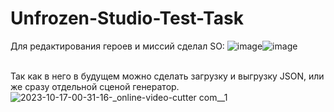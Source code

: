 # Unfrozen-Studio-Test-Task
Для редактирования героев и миссий сделал SO: ![image](https://github.com/Eliott45/Unfrozen-Studio-Test-Task/assets/28685443/16d0dd03-b0c9-48b6-be4d-72a2a63aa94f)![image](https://github.com/Eliott45/Unfrozen-Studio-Test-Task/assets/28685443/ba99e6b0-539b-40e2-b724-5d995e2726be)

<br>Так как в него в будущем можно сделать загрузку и выгрузку JSON, или же сразу отдельной сценой генератор.
<br>
![2023-10-17-00-31-16-_online-video-cutter com__1](https://github.com/Eliott45/Unfrozen-Studio-Test-Task/assets/28685443/4fbe6c79-3ba2-4099-97c6-ae84f31e4b2f)
